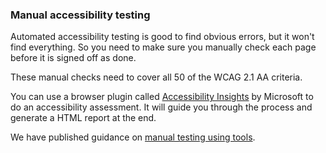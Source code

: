### Manual accessibility testing

Automated accessibility testing is good to find obvious errors, but it won't find everything. So you need to make sure you manually check each page before it is signed off as done.

These manual checks need to cover all 50 of the WCAG 2.1 AA criteria.

You can use a browser plugin called [Accessibility Insights](https://accessibilityinsights.io/) by Microsoft to do an accessibility assessment. It will guide you through the process and generate a HTML report at the end.

We have published guidance on [manual testing using tools](best-practice/manual-testing-using-tools).